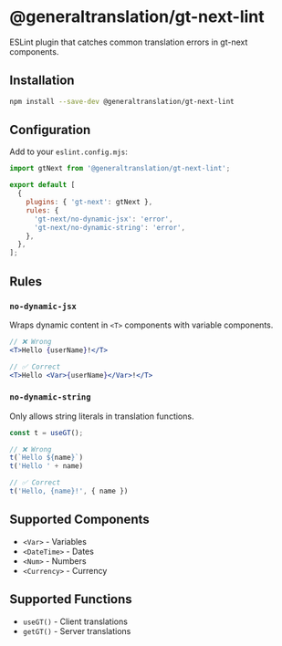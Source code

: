 # @generaltranslation/gt-next-lint

ESLint plugin that catches common translation errors in gt-next components.

## Installation

```bash
npm install --save-dev @generaltranslation/gt-next-lint
```

## Configuration

Add to your `eslint.config.mjs`:

```javascript
import gtNext from '@generaltranslation/gt-next-lint';

export default [
  {
    plugins: { 'gt-next': gtNext },
    rules: {
      'gt-next/no-dynamic-jsx': 'error',
      'gt-next/no-dynamic-string': 'error',
    },
  },
];
```

## Rules

### `no-dynamic-jsx`

Wraps dynamic content in `<T>` components with variable components.

```jsx
// ❌ Wrong
<T>Hello {userName}!</T>

// ✅ Correct  
<T>Hello <Var>{userName}</Var>!</T>
```

### `no-dynamic-string`

Only allows string literals in translation functions.

```jsx
const t = useGT();

// ❌ Wrong
t(`Hello ${name}`)
t('Hello ' + name)

// ✅ Correct
t('Hello, {name}!', { name })
```

## Supported Components

- `<Var>` - Variables
- `<DateTime>` - Dates
- `<Num>` - Numbers  
- `<Currency>` - Currency

## Supported Functions

- `useGT()` - Client translations
- `getGT()` - Server translations